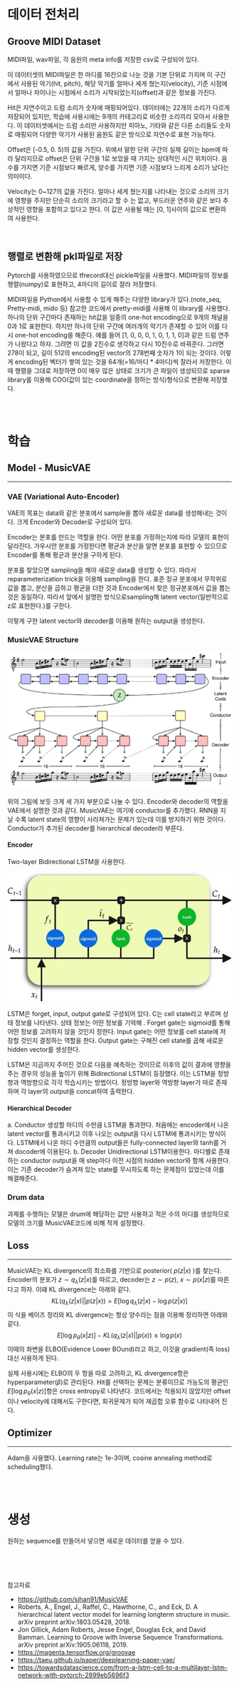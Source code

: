 # 데이터 전처리
## Groove MIDI Dataset
MIDI파일, wav파일, 각 음원의 meta info를 저장한 csv로 구성되어 있다.

이 데이터셋의 MIDI파일은 한 마디를 16칸으로 나눈 것을 기본 단위로 가지며 이 구간에서 사용된 악기(hit, pitch), 해당 악기를 얼마나 세게 쳤는지(velocity), 기준 시점에서 얼마나 차이나는 시점에서 소리가 시작되었는지(offset)과 같은 정보를 가진다. 

Hit은 자연수이고 드럼 소리가 숫자에 매핑되어있다. 데이터에는 22개의 소리가 다르게 저장되어 있지만, 학습에 사용시에는 9개의 카테고리로 비슷한 소리끼리 모아서 사용한다. 이 데이터셋에서는 드럼 소리만 사용하지만 피아노, 기타와 같은 다른 소리들도 숫자로 매핑되어 다양한 악기가 사용된 음원도 같은 방식으로 자연수로 표현 가능하다.

Offset은 [-0.5, 0. 5)의 값을 가진다. 위에서 말한 단위 구간의 실제 길이는 bpm에 따라 달라지므로 offset은 단위 구간을 1로 보았을 때 가지는 상대적인 시간 위치이다. 음수를 가지면 기준 시점보다 빠르게, 양수를 가지면 기준 시점보다 느리게 소리가 났다는 의미이다.

Velocity는 0~127의 값을 가진다. 얼마나 세게 쳤는지를 나타내는 것으로 소리의 크기에 영향을 주지만 단순히 소리의 크기라고 할 수 는 없고, 부드러운 연주와 같은 보다 추상적인 영향을 포함하고 있다고 한다. 이 값은 사용될 때는 [0, 1]사이의 값으로 변환하여 사용한다.

<br>

## 행렬로 변환해 pkl파일로 저장
Pytorch를 사용하였으므로 tfrecord대신 pickle파일을 사용했다. MIDI파일의 정보를 행렬(numpy)로 표현하고, 4마디의 길이로 잘라 저장했다.

MIDI파일을 Python에서 사용할 수 있게 해주는 다양한 library가 있다.(note_seq, Pretty-midi, mido 등) 참고한 코드에서 pretty-midi를 사용해 이 library를 사용했다. 하나의 단위 구간마다 존재하는 hit값을 일종의 one-hot encoding으로 9개의 채널을 0과 1로 표현한다. 하지만 하나의 단위 구간에 여러개의 악기가 존재할 수 있어 이를 다시 one-hot encoding을 해준다. 예를 들어 [1, 0, 0, 0, 1, 0, 1, 1, 0]과 같은 드럼 연주가 나왔다고 하자. 그려면 이 값을 2진수로 생각하고 다시 10진수로 바꿔준다. 그러면 278이 되고, 길이 512의 encoding된 vector의 278번째 숫자가 1이 되는 것이다. 이렇게 encoding된 벡터가 쌓여 있는 것을 64개(=16/마디 * 4마디)씩 잘라서 저장한다. 이 때 행렬을 그대로 저장하면 0이 매우 많은 상태로 크기가 큰 파일이 생성되므로 sparse library를 이용해 COO(값이 있는 coordinate을 정하는 방식)형식으로 변환해 저장했다.

<br>
<br>

# 학습
## Model - MusicVAE
___
### **VAE (Variational Auto-Encoder)**
  VAE의 목표는 data와 같은 분포에서 sample을 뽑아 새로운 data를 생성해내는 것이다. 크게 Encoder와 Decoder로 구성되어 있다. 

  Encoder는 분포를 만드는 역할을 한다. 어떤 분포를 가정하는지에 따라 모델의 표현이 달라진다. 가우시안 분포를 가정한다면 평균과 분산을 알면 분포를 표현할 수 있으므로 Encoder를 통해 평균과 분산을 구하게 된다. 

   분포를 찾았으면 sampling을 해야 새로운 data를 생성할 수 있다. 따라서 reparameterization trick을 이용해 sampling을 한다. 표준 정규 분포에서 무작위로 값을 뽑고, 분산을 곱하고 평균을 더한 것과 Encoder에서 찾은 정규분포에서 값을 뽑는 것은 동일하다. 따라서 앞에서 설명한 방식으로sampling해 latent vector(일반적으로 z로 표현한다.)를 구한다.

  이렇게 구한 latent vector와 decoder를 이용해 원하는 output을 생성한다. 

### **MusicVAE Structure**
![musicVAE](/img/MusicVAE.png)

위의 그림에 보듯 크게 세 가지 부분으로 나눌 수 있다. Encoder와 decoder의 역할을 VAE에서 설명한 것과 같다. MusicVAE는 여기에 conductor를 추가했다. RNN을 지날 수록 latent state의 영향이 사라져가는 문제가 있는데 이를 방지하기 위한 것이다. Conductor가 추가된 decoder를 hierarchical decoder라 부른다.
#### **Encoder**
Two-layer Bidirectional LSTM을 사용한다.

![LSTM](/img/LSTM.jpg)

  LSTM은 forget, input, output gate로 구성되어 있다. C는 cell state라고 부르며 상태 정보를 나타낸다. 상태 정보는 어떤 정보를 기억해 . Forget gate는 sigmoid를 통해 어떤 정보를 고려하지 않을 것인지 정한다. Input gate는 어떤 정보를 cell state에 저장할 것인지 결정하는 역할을 한다. Output gate는 구해진 cell state를 곱해 새로운 hidden vector를 생성한다.

  LSTM은 지금까지 주어진 것으로 다음을 예측하는 것이므로 이후의 값이 결과에 영향을 주는 경우의 성능을 높이기 위해 Bidirectional LSTM이 등장했다. 이는 LSTM을 정방향과 역방향으로 각각 학습시키는 방법이다. 정방향 layer와 역방향 layer가 따로 존재하며 각 layer의 output을 concat하여 출력한다.
#### **Hierarchical Decoder**
a.	Conductor
생성할 마디의 수만큼 LSTM을 통과한다. 처음에는 encoder에서 나온 latent vector를 통과시키고 이후 나오는 output을 다시 LSTM에 통과시키는 방식이다. LSTM에서 나온 마디 수만큼의 output들은 fully-connected layer와 tanh를 거쳐 docoder에 이용된다.
b.	Decoder
Unidirectional LSTM이용한다. 마디별로 존재하는 conductor output을 매 step마다 이전 시점의 hidden vector와 함께 사용한다. 이는 기존 decoder가 숨겨져 있는 state를 무시하도록 하는 문제점이 있었는데 이를 해결해준다.
<br>

### Drum data
과제를 수행하는 모델은 drum에 해당하는 값만 사용하고 적은 수의 마디를 생성하므로 모델의 크기를 MusicVAE코드에 비해 작게 설정했다.

## Loss
___
MusicVAE는 KL divergence의 최소화를 기반으로 posterior( $p(z|x)$ )를 찾는다. Encoder의 분포가 $z \sim q_{\lambda}(z|x)$를 따르고, decoder는 $z \sim p(z)$, $x\sim p(x|z)$를 따른다고 하자. 이떄 KL divergence는 아래와 같다.
$$KL(q_{\lambda}(z|x)||p(z|x)) = E[\log q_{\lambda}(z|x)-\log p(z|x)]$$
이 식을 베이즈 정리와 KL divergence는 항상 양수라는 점을 이용해 정리하면 아래와 같다.
$$E[\log p_{\theta}(x|z)]-KL(q_{\lambda}(z|x)||p(x)) \leq \log p(x)$$
이때의 좌변을 ELBO(Evidence Lower BOund)라고 하고, 이것을 gradient(즉 loss)대신 사용하게 된다.  

실제 사용시에는 ELBO의 두 항을 따로 고려하고, KL divergence항은 hyperparameter($\beta$)로 관리된다. Hit를 선택하는 문제는 분류이므로 가능도의 평균인 $E[\log p_{\theta}(x|z)]$항은 cross entropy로 나타낸다. 코드에서는 적용되지 않았지만 offset이나 velocity에 대해서도 구한다면, 회귀문제가 되어 제곱합 오류 함수로 나타내어 진다.


## Optimizer
___
Adam을 사용했다. Learning rate는 1e-3이며, cosine annealing method로 scheduling했다.

<br>
<br>

# 생성
원하는 sequence를 만들어서 넣으면 새로운 데이터를 얻을 수 있다.


<br><br><br>

참고자료
-	https://github.com/sjhan91/MusicVAE
-	Roberts, A., Engel, J., Raffel, C., Hawthorne, C., and Eck, D. A hierarchical latent vector model for learning longterm structure in music. arXiv preprint arXiv:1803.05428, 2018.
-	Jon Gillick, Adam Roberts, Jesse Engel, Douglas Eck, and David Bamman. Learning to Groove with Inverse Sequence Transformations. arXiv preprint arXiv:1905.06118, 2019.
-	https://magenta.tensorflow.org/groovae
-	https://taeu.github.io/paper/deeplearning-paper-vae/
-	https://towardsdatascience.com/from-a-lstm-cell-to-a-multilayer-lstm-network-with-pytorch-2899eb5696f3


